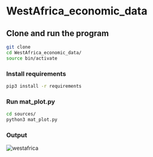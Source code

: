 # WestAfrica_economic_data

## Clone and run the program
```bash
git clone
cd WestAfrica_economic_data/
source bin/activate
```
### Install requirements
```bash
pip3 install -r requirements
```
### Run mat_plot.py
```bash
cd sources/
python3 mat_plot.py
```
### Output
![westafrica](https://user-images.githubusercontent.com/74149780/205484796-a954d442-7e1a-49ff-aa1e-f5d9c47c7899.png)
